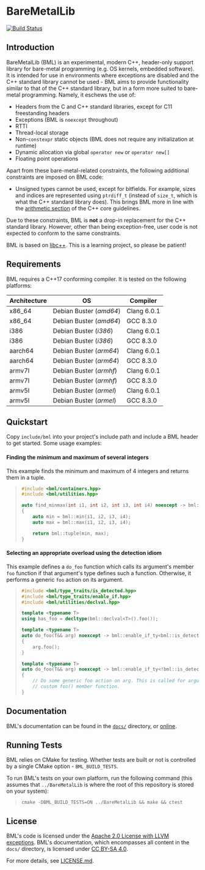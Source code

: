 # BareMetalLib
[![Build Status](https://travis-ci.org/kuanweeloong/BareMetalLib.svg?branch=master)][1]

## Introduction
BareMetalLib (BML) is an experimental, modern C++, header-only support library for bare-metal
programming (e.g. OS kernels, embedded software). It is intended for use in environments where
exceptions are disabled and the C++ standard library cannot be used - BML aims to provide
functionality similar to that of the C++ standard library, but in a form more suited to bare-metal
programming. Namely, it eschews the use of:

- Headers from the C and C++ standard libraries, except for C11 freestanding headers
- Exceptions (BML is `noexcept` throughout)
- RTTI
- Thread-local storage
- Non-`constexpr` static objects (BML does not require any initialization at runtime)
- Dynamic allocation via global `operator new` or `operator new[]`
- Floating point operations

Apart from these bare-metal-related constraints, the following additional constraints are imposed on
BML code:

- Unsigned types cannot be used, except for bitfields. For example, sizes and indices are
  represented using `ptrdiff_t` (instead of `size_t`, which is what the C++ standard library does).
  This brings BML more in line with the [arithmetic section][2] of the C++ core guidelines.

Due to these constraints, BML is **not** a drop-in replacement for the C++ standard library.
However, other than being exception-free, user code is not expected to conform to the same
constraints.

BML is based on [libc++][3]. This is a learning project, so please be patient!

## Requirements
BML requires a C++17 conforming compiler. It is tested on the following platforms:

| Architecture | OS                      | Compiler    |
| ------------ | ----------------------- | ----------- |
| x86_64       | Debian Buster (*amd64*) | Clang 6.0.1 |
| x86_64       | Debian Buster (*amd64*) | GCC 8.3.0   |
| i386         | Debian Buster (*i386*)  | Clang 6.0.1 |
| i386         | Debian Buster (*i386*)  | GCC 8.3.0   |
| aarch64      | Debian Buster (*arm64*) | Clang 6.0.1 |
| aarch64      | Debian Buster (*arm64*) | GCC 8.3.0   |
| armv7l       | Debian Buster (*armhf*) | Clang 6.0.1 |
| armv7l       | Debian Buster (*armhf*) | GCC 8.3.0   |
| armv5l       | Debian Buster (*armel*) | Clang 6.0.1 |
| armv5l       | Debian Buster (*armel*) | GCC 8.3.0   |

## Quickstart
Copy `include/bml` into your project's include path and include a BML header to get started. Some
usage examples:

#### Finding the minimum and maximum of several integers
This example finds the minimum and maximum of 4 integers and returns them in a tuple.

> ```c++
> #include <bml/containers.hpp>
> #include <bml/utilities.hpp>
> 
> auto find_minmax(int i1, int i2, int i3, int i4) noexcept -> bml::tuple<int, int>
> {
>     auto min = bml::min(i1, i2, i3, i4);
>     auto max = bml::max(i1, i2, i3, i4);
> 
>     return bml::tuple(min, max);
> }
> ```

#### Selecting an appropriate overload using the detection idiom
This example defines a `do_foo` function which calls its argument's member `foo` function if that
argument's type defines such a function. Otherwise, it performs a generic `foo` action on its
argument.

> ```c++
> #include <bml/type_traits/is_detected.hpp>
> #include <bml/type_traits/enable_if.hpp>
> #include <bml/utilities/declval.hpp>
> 
> template <typename T>
> using has_foo = decltype(bml::declval<T>().foo());
> 
> template <typename T>
> auto do_foo(T&& arg) noexcept -> bml::enable_if_ty<bml::is_detected_v<has_foo, T>>
> {
>     arg.foo();
> }
> 
> template <typename T>
> auto do_foo(T&& arg) noexcept -> bml::enable_if_ty<!bml::is_detected_v<has_foo, T>>
> {
>     // Do some generic foo action on arg. This is called for argument types that do not have a
>     // custom foo() member function.
> }
> ```

## Documentation
BML's documentation can be found in the [`docs/`](docs/) directory, or [online][4].

## Running Tests
BML relies on CMake for testing. Whether tests are built or not is controlled by a single CMake
option - `BML_BUILD_TESTS`.

To run BML's tests on your own platform, run the following command (this assumes that
`../BareMetalLib` is where the root of this repository is stored on your system):

> ````
> cmake -DBML_BUILD_TESTS=ON ../BareMetalLib && make && ctest
> ````

## License
BML's code is licensed under the [Apache 2.0 License with LLVM exceptions][5]. BML's documentation,
which encompasses all content in the `docs/` directory, is licensed under [CC BY-SA 4.0][6].

For more details, see [LICENSE.md](LICENSE.md).

[1]: https://travis-ci.org/kuanweeloong/BareMetalLib
[2]: https://github.com/isocpp/CppCoreGuidelines/blob/master/CppCoreGuidelines.md#Res-mix
[3]: https://libcxx.llvm.org
[4]: https://kuanweeloong.github.io/BareMetalLib
[5]: https://llvm.org/foundation/relicensing/LICENSE.txt
[6]: https://creativecommons.org/licenses/by-sa/4.0
